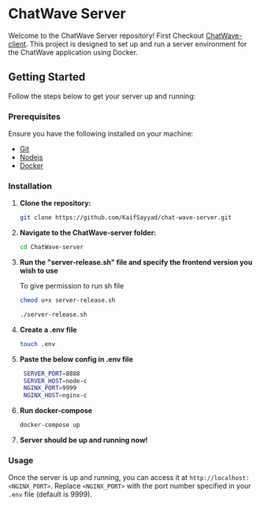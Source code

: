 # ChatWave Server

Welcome to the ChatWave Server repository! First Checkout [ChatWave-client](https://github.com/KaifSayyad/chat-wave-client). This project is designed to set up and run a server environment for the ChatWave application using Docker.

## Getting Started

Follow the steps below to get your server up and running:

### Prerequisites

Ensure you have the following installed on your machine:
- [Git](https://git-scm.com/downloads)
- [Nodejs](https://nodejs.org/en/download/package-manager)
- [Docker](https://www.docker.com/products/docker-desktop)

### Installation

1. **Clone the repository:**

    ```sh
    git clone https://github.com/KaifSayyad/chat-wave-server.git
    ```

2. **Navigate to the ChatWave-server folder:**

    ```sh
    cd ChatWave-server
    ```

3. **Run the "server-release.sh" file and specify the frontend version you wish to use**

    To give permission to run sh file
   ```sh
   chmod u+x server-release.sh
   ```

   ```sh
   ./server-release.sh
   ```

4. **Create a .env file**
   ```sh
   touch .env
   ```

5. **Paste the below config in .env file**

   ```sh
    SERVER_PORT=8888
    SERVER_HOST=node-c
    NGINX_PORT=9999
    NGINX_HOST=nginx-c
    ```

6. **Run docker-compose**

    ```sh
    docker-compose up
    ```

7. **Server should be up and running now!**
   

### Usage

Once the server is up and running, you can access it at `http://localhost:<NGINX_PORT>`. Replace `<NGINX_PORT>` with the port number specified in your `.env` file (default is 9999).

